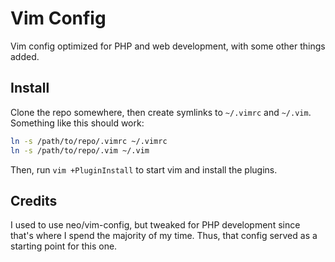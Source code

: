 # Vim Config

Vim config optimized for PHP and web development, with some other things added.

## Install

Clone the repo somewhere, then create symlinks to `~/.vimrc` and `~/.vim`.
Something like this should work:

```bash
ln -s /path/to/repo/.vimrc ~/.vimrc
ln -s /path/to/repo/.vim ~/.vim
```

Then, run `vim +PluginInstall` to start vim and install the plugins.

## Credits

I used to use neo/vim-config, but tweaked for PHP development since that's
where I spend the majority of my time. Thus, that config served as a starting
point for this one.
